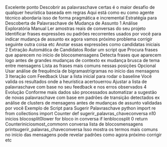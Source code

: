 Excelente ponto Descobrir as palavraschave certas é o maior desafio de qualquer heurística baseada em regras
Aqui está como eu como agente técnico abordaria isso de forma pragmática e incremental
 Estratégia para Descoberta de Palavraschave de Mudança de Assunto
 1 Análise Exploratória Manual
 Ler amostras reais de conversas do seu projeto
 Identificar frases expressões ou padrões recorrentes usados por você para indicar mudança de assunto ex agora vamos próximo problema corrigir seguinte outra coisa etc
 Anotar essas expressões como candidatas iniciais
 2 Extração Automática de Candidatos
 Rodar um script que
 Procura frases que aparecem no início de blocosmensagens
 Detecta frases que aparecem logo antes de grandes mudanças de contexto ex mudança brusca de tema entre mensagens
 Lista as frases mais comuns nessas posições
 Opcional Usar análise de frequência de bigramastrigramas no início das mensagens
 3 Iteração com Feedback
 Usar a lista inicial para rodar o baseline
 Você valida os resultados onde a heurística acertouerrou
 Ajustar a lista de palavraschave com base no seu feedback e nos erros observados
 4 Evolução
 Conforme mais dados são processados automatizar a sugestão de novas palavraschave com base em padrões de transição detectados ex análise de clusters de mensagens antes de mudanças de assunto validadas por você
 Exemplo de Script para Sugerir Palavraschave
python
import re
from collections import Counter
def sugerir_palavras_chaveconversa n10
inicios  blocosplit0lower for bloco in conversa if lenblocosplit  0
return Counteriniciosmost_commonn
 conversa    lista de blocosmensagens
 printsugerir_palavras_chaveconversa
 Isso mostra os termos mais comuns no início das mensagens  pode revelar padrões como agora próximo corrigir etc